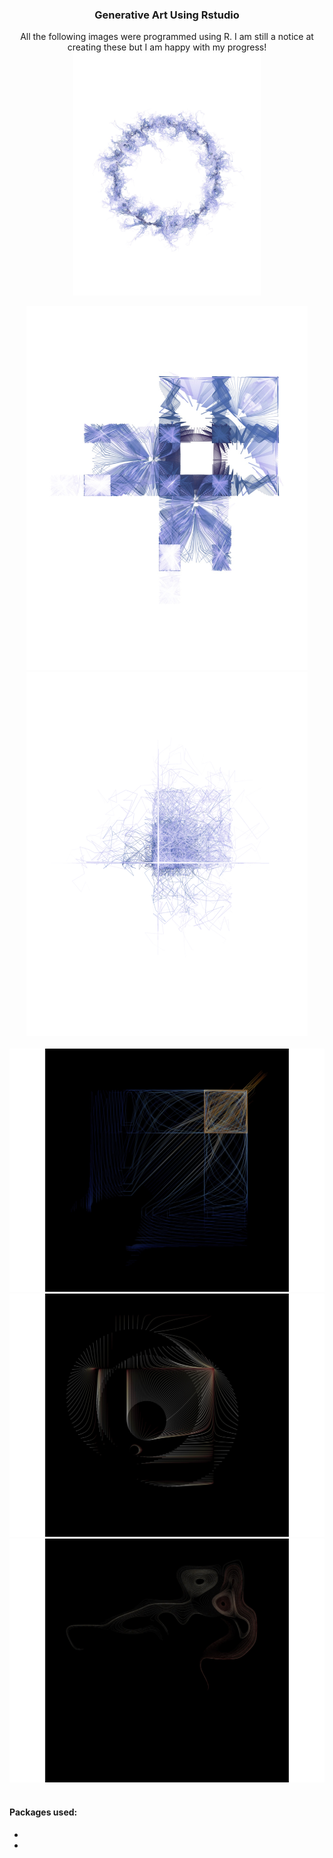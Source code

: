 
### <p align=center> <b>Generative Art Using Rstudio
</b>
</p>


<p align="center">
All the following images were programmed using R. I am still a notice at creating these but I am happy with my progress! 
<br>
  <img  src="img/9.jpg" width="300px">
  <br>

</p>

<p align="center">
 <img  src="img/8.jpg" width="450" >
 <br>
  <img  src="img/6.jpg" width="450" >
  <br>

  <br>
   <img  src="img/2.jpg" width="550" >
   <br>
    <img  src="img/3.jpg" width="550">
    <br>
     <img  src="img/1.jpg" width="550">
     <br>

  <br>
  </p>


#### Packages used:
- 
- 